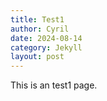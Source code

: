 ```yaml
---
title: Test1
author: Cyril
date: 2024-08-14
category: Jekyll
layout: post
---
```


This is an test1 page.
